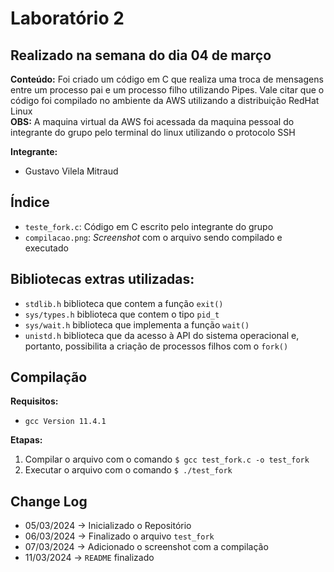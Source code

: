 # Laboratório 2
## Realizado na semana do dia 04 de março

**Conteúdo:** Foi criado um código em C que realiza uma troca de mensagens entre um processo pai e um processo filho utilizando Pipes. Vale citar que o código foi compilado no ambiente da AWS utilizando a distribuição RedHat Linux <br> 
**OBS:** A maquina virtual da AWS foi acessada da maquina pessoal do integrante do grupo pelo terminal do linux utilizando o protocolo SSH

**Integrante:**
- Gustavo Vilela Mitraud

## Índice
- `teste_fork.c`: Código em C escrito pelo integrante do grupo
- `compilacao.png`: *Screenshot* com o arquivo sendo compilado e executado

## Bibliotecas extras utilizadas:
- `stdlib.h` biblioteca que contem a função `exit()`
- `sys/types.h` biblioteca que contem o tipo `pid_t`
- `sys/wait.h` biblioteca que implementa a função `wait()`
- `unistd.h` biblioteca que da acesso à API do sistema operacional e, portanto, possibilita a criação de processos filhos com o `fork()`  

## Compilação
**Requisitos:**
- `gcc Version 11.4.1`

**Etapas:**
1. Compilar o arquivo com o comando `$ gcc test_fork.c -o test_fork`
2. Executar o arquivo com o comando `$ ./test_fork`

## Change Log
- 05/03/2024 -> Inicializado o Repositório
- 06/03/2024 -> Finalizado o arquivo `test_fork` 
- 07/03/2024 -> Adicionado o screenshot com a compilação
- 11/03/2024 -> `README` finalizado 
